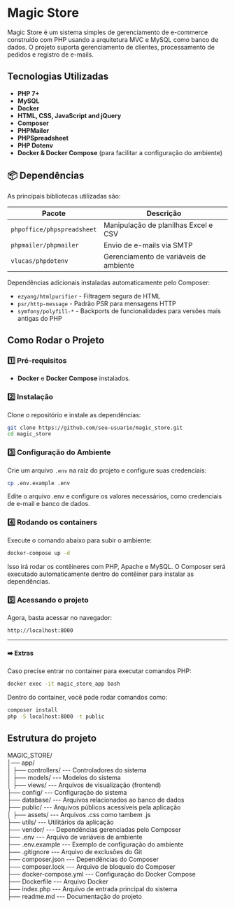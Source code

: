 # Magic Store
Magic Store é um sistema simples de gerenciamento de e-commerce construído com PHP usando a arquitetura MVC e MySQL como banco de dados. O projeto suporta gerenciamento de clientes, processamento de pedidos e registro de e-mails.

## Tecnologias Utilizadas

- **PHP 7+**
- **MySQL**
- **Docker**
- **HTML, CSS, JavaScript and jQuery**
- **Composer** 
- **PHPMailer** 
- **PHPSpreadsheet** 
- **PHP Dotenv** 
- **Docker & Docker Compose** (para facilitar a configuração do ambiente)



## 📦 Dependências

As principais bibliotecas utilizadas são:

| Pacote                         | Descrição |
|--------------------------------|-----------|
| `phpoffice/phpspreadsheet`     | Manipulação de planilhas Excel e CSV |
| `phpmailer/phpmailer`          | Envio de e-mails via SMTP |
| `vlucas/phpdotenv`             | Gerenciamento de variáveis de ambiente |

Dependências adicionais instaladas automaticamente pelo Composer:
- `ezyang/htmlpurifier` - Filtragem segura de HTML
- `psr/http-message` - Padrão PSR para mensagens HTTP
- `symfony/polyfill-*` - Backports de funcionalidades para versões mais antigas do PHP

##  Como Rodar o Projeto

### 1️⃣ Pré-requisitos


- **Docker** e **Docker Compose** instalados.

### 2️⃣ Instalação

Clone o repositório e instale as dependências:

```sh
git clone https://github.com/seu-usuario/magic_store.git
cd magic_store
```
### 3️⃣ Configuração do Ambiente
Crie um arquivo `.env` na raiz do projeto e configure suas credenciais:
```sh
cp .env.example .env
```
Edite o arquivo .env e configure os valores necessários, como credenciais de e-mail e banco de dados.

###  4️⃣ Rodando os containers
Execute o comando abaixo para subir o ambiente:
```sh
docker-compose up -d
```
Isso irá rodar os contêineres com PHP, Apache e MySQL. O Composer será executado automaticamente dentro do contêiner para instalar as dependências.


### 5️⃣ Acessando o projeto
Agora, basta acessar no navegador:
```
http://localhost:8000
```

---
#### ➡️ Extras

Caso precise entrar no container para executar comandos PHP:
```sh
docker exec -it magic_store_app bash
```
Dentro do container, você pode rodar comandos como:
```sh
composer install
php -S localhost:8000 -t public
```

## Estrutura do projeto

MAGIC_STORE/<br>
│── app/<br>
│   ├── controllers/            --- Controladores do sistema<br>
│   ├── models/                 --- Modelos do sistema<br>
│   ├── views/                  --- Arquivos de visualização (frontend)<br>
├── config/                     --- Configuração do sistema<br>
├── database/                   --- Arquivos relacionados ao banco de dados<br>
├── public/                      --- Arquivos públicos acessíveis pela aplicação<br>
│   ├── assets/                  --- Arquivos .css como tambem .js<br>
├── utils/                       --- Utilitários da aplicação<br>
├── vendor/                      --- Dependências gerenciadas pelo Composer<br>
├── .env                         --- Arquivo de variáveis de ambiente<br>
├── .env.example                 --- Exemplo de configuração do ambiente<br>
├── .gitignore                    --- Arquivo de exclusões do Git<br>
├── composer.json                 --- Dependências do Composer<br>
├── composer.lock                 --- Arquivo de bloqueio do Composer<br>
├── docker-compose.yml            --- Configuração do Docker Compose<br>
├── Dockerfile                    --- Arquivo Docker<br>
├── index.php                     --- Arquivo de entrada principal do sistema<br>
├── readme.md                     --- Documentação do projeto<br>
